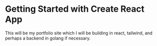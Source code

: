 # Getting Started with Create React App

This will be my portfolio site which I will be building in react, tailwind, and perhaps a backend in golang if necessary.